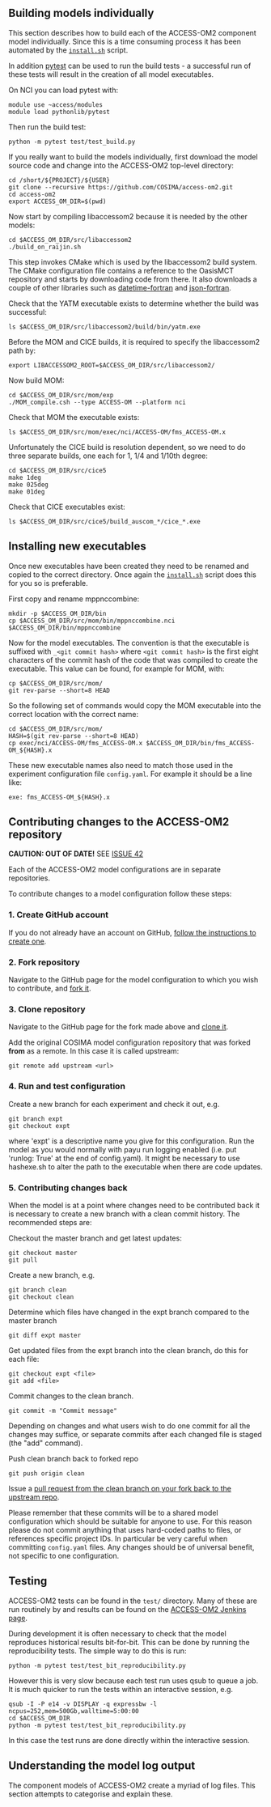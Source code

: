 
## Building models individually

This section describes how to build each of the ACCESS-OM2 component model individually. Since this is a time consuming process it has been automated by the [`install.sh`](Getting-started#Building-the-models) script.

In addition [pytest](https://docs.pytest.org) can be used to run the build tests - a successful run of these tests will result in the creation of all model executables.

On NCI you can load pytest with:
```{bash}
module use ~access/modules
module load pythonlib/pytest
```

Then run the build test:
```{bash}
python -m pytest test/test_build.py
```

If you really want to build the models individually, first download the model source code and change into the ACCESS-OM2 top-level directory:

```{bash}
cd /short/${PROJECT}/${USER}
git clone --recursive https://github.com/COSIMA/access-om2.git
cd access-om2
export ACCESS_OM_DIR=$(pwd)
```

Now start by compiling libaccessom2 because it is needed by the other models:

```{bash}
cd $ACCESS_OM_DIR/src/libaccessom2
./build_on_raijin.sh
```

This step invokes CMake which is used by the libaccessom2 build system. The CMake configuration file contains a reference to the OasisMCT repository and starts by downloading code from there. It also downloads a couple of other libraries such as [datetime-fortran](https://github.com/nicjhan/datetime-fortran.git) and [json-fortran](https://github.com/jacobwilliams/json-fortran.git).

Check that the YATM executable exists to determine whether the build was successful:

```
ls $ACCESS_OM_DIR/src/libaccessom2/build/bin/yatm.exe
```


Before the MOM and CICE builds, it is required to specify the libaccessom2 path by:

```{bash}
export LIBACCESSOM2_ROOT=$ACCESS_OM_DIR/src/libaccessom2/
```

Now build MOM:

```{bash}
cd $ACCESS_OM_DIR/src/mom/exp
./MOM_compile.csh --type ACCESS-OM --platform nci
```


Check that MOM the executable exists:
```{bash}
ls $ACCESS_OM_DIR/src/mom/exec/nci/ACCESS-OM/fms_ACCESS-OM.x
```

Unfortunately the CICE build is resolution dependent, so we need to do three separate builds, one each for 1, 1/4 and 1/10th degree:

```{bash}
cd $ACCESS_OM_DIR/src/cice5
make 1deg
make 025deg
make 01deg
```

Check that CICE executables exist:
```{bash}
ls $ACCESS_OM_DIR/src/cice5/build_auscom_*/cice_*.exe
```

## Installing new executables

Once new executables have been created they need to be renamed and copied to the correct directory. Once again the [`install.sh`](Getting-started#Building-the-models) script does this for you so is preferable.

First copy and rename mppnccombine:
```{bash}
mkdir -p $ACCESS_OM_DIR/bin
cp $ACCESS_OM_DIR/src/mom/bin/mppnccombine.nci $ACCESS_OM_DIR/bin/mppnccombine
```

Now for the model executables. The convention is that the executable is suffixed with `_<git commit hash>` where `<git commit hash>` is the first eight characters of the commit hash of the code that was compiled to create the executable. This value can be found, for example for MOM, with:

```{bash}
cp $ACCESS_OM_DIR/src/mom/
git rev-parse --short=8 HEAD
```

So the following set of commands would copy the MOM executable into the correct location with the correct name:

```{bash}
cd $ACCESS_OM_DIR/src/mom/
HASH=$(git rev-parse --short=8 HEAD)
cp exec/nci/ACCESS-OM/fms_ACCESS-OM.x $ACCESS_OM_DIR/bin/fms_ACCESS-OM_${HASH}.x
```

These new executable names also need to match those used in the experiment configuration file `config.yaml`. For example it should be a line like:

```
exe: fms_ACCESS-OM_${HASH}.x
```

## Contributing changes to the ACCESS-OM2 repository

**CAUTION: OUT OF DATE!** SEE [ISSUE 42](https://github.com/COSIMA/access-om2/issues/42#issuecomment-346602379)

Each of the ACCESS-OM2 model configurations are in separate repositories.

To contribute changes to a model configuration follow these steps:


### 1. Create GitHub account

If you do not already have an account on GitHub, [follow the instructions to create one](https://help.github.com/articles/signing-up-for-a-new-github-account/).

### 2. Fork repository

Navigate to the GitHub page for the model configuration to which you wish to contribute, and [fork it](https://help.github.com/articles/fork-a-repo/).

### 3. Clone repository

Navigate to the GitHub page for the fork made above and [clone it](https://help.github.com/articles/cloning-a-repository/).

Add the original COSIMA model configuration repository that was forked **from** as a remote. In this case it is called upstream:

    git remote add upstream <url>

### 4. Run and test configuration

Create a new branch for each experiment and check it out, e.g.

    git branch expt
    git checkout expt

where 'expt' is a descriptive name you give for this configuration. Run the model as you would normally with payu run logging enabled (i.e. put 'runlog: True' at the end of config.yaml). It might be necessary to use hashexe.sh to alter the path to the executable when there are code updates.

### 5. Contributing changes back

When the model is at a point where changes need to be contributed back it is necessary to create a new branch with a clean commit history. The recommended steps are:

Checkout the master branch and get latest updates:

    git checkout master
    git pull

Create a new branch, e.g.

    git branch clean
    git checkout clean

Determine which files have changed in the expt branch compared to the master branch

    git diff expt master

Get updated files from the expt branch into the clean branch, do this for each file: 

    git checkout expt <file>
    git add <file>

Commit changes to the clean branch. 

    git commit -m "Commit message"

Depending on changes and what users wish to do one commit for all the changes may suffice, or separate commits after each changed file is staged (the "add" command).

Push clean branch back to forked repo

    git push origin clean

Issue a [pull request from the clean branch on your fork back to the upstream repo](https://help.github.com/articles/creating-a-pull-request-from-a-fork/).

Please remember that these commits will be to a shared model configuration which should be suitable for anyone to use. For this reason please do not commit anything that uses hard-coded paths to files, or references specific project IDs. In particular be very careful when committing `config.yaml` files. Any changes should be of universal benefit, not specific to one configuration.

## Testing

ACCESS-OM2 tests can be found in the `test/` directory. Many of these are run routinely by and results can be found on the [ACCESS-OM2 Jenkins page](https://accessdev.nci.org.au/jenkins/job/ACCESS-OM2/). 

During development it is often necessary to check that the model reproduces historical results bit-for-bit. This can be done by running the reproducibility tests. The simple way to do this is run:
```
python -m pytest test/test_bit_reproducibility.py
```
However this is very slow because each test run uses qsub to queue a job. It is much quicker to run the tests within an interactive session, e.g. 

```
qsub -I -P e14 -v DISPLAY -q expressbw -l ncpus=252,mem=500Gb,walltime=5:00:00
cd $ACCESS_OM_DIR
python -m pytest test/test_bit_reproducibility.py
```

In this case the test runs are done directly within the interactive session.

## Understanding the model log output

The component models of ACCESS-OM2 create a myriad of log files. This section attempts to categorise and explain these.
